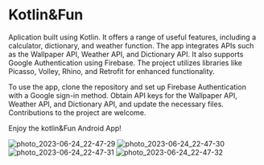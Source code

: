 # Kotlin&Fun
 
Aplication built using Kotlin. It offers a range of useful features, including a calculator, dictionary, and weather function. The app integrates APIs such as the Wallpaper API, Weather API, and Dictionary API. It also supports Google Authentication using Firebase. The project utilizes libraries like Picasso, Volley, Rhino, and Retrofit for enhanced functionality.

To use the app, clone the repository and set up Firebase Authentication with a Google sign-in method. Obtain API keys for the Wallpaper API, Weather API, and Dictionary API, and update the necessary files. Contributions to the project are welcome.

Enjoy the kotlin&Fun Android App!

![photo_2023-06-24_22-47-29](https://github.com/nishant-redkar/Kotlin-and-Fun/assets/136965301/f791aac1-c8bf-4c54-a8f1-1d36e6c3a6a3)
![photo_2023-06-24_22-47-30](https://github.com/nishant-redkar/Kotlin-and-Fun/assets/136965301/6b59d9ec-2ad7-49f2-81a7-60debe4cd633)
![photo_2023-06-24_22-47-31](https://github.com/nishant-redkar/Kotlin-and-Fun/assets/136965301/60f727c5-dbb5-4f63-9a33-a1b808880df8)
![photo_2023-06-24_22-47-32](https://github.com/nishant-redkar/Kotlin-and-Fun/assets/136965301/b53460e3-dd4e-4da4-b53a-e732a7b59520)

